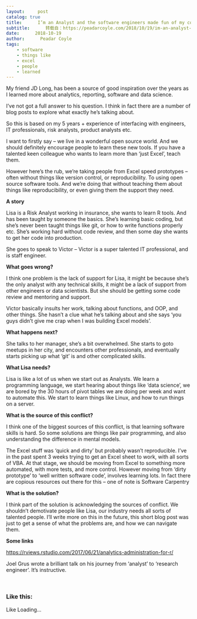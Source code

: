 ```yaml
---
layout:     post
catalog: true
title:      I’m an Analyst and the software engineers made fun of my code!
subtitle:      转载自：https://peadarcoyle.com/2018/10/19/im-an-analyst-and-the-software-engineers-made-fun-of-my-code/
date:      2018-10-19
author:      Peadar Coyle
tags:
    - software
    - things like
    - excel
    - people
    - learned
---
```


My friend JD Long, has been a source of good inspiration over the years as I learned more about analytics, reporting, software and data science.

I’ve not got a full answer to his question. I think in fact there are a number of blog posts to explore what exactly he’s talking about.

So this is based on my 5 years + experience of interfacing with engineers, IT professionals, risk analysts, product analysts etc.

I want to firstly say – we live in a wonderful open source world. And we should definitely encourage people to learn these new tools. If you have a talented keen colleague who wants to learn more than ‘just Excel’, teach them.

However here’s the rub, we’re taking people from Excel speed prototypes – often without things like version control, or reproducibility. To using open source software tools. And we’re doing that without teaching them about things like reproducibility, or even giving them the support they need.

**A story**

Lisa is a Risk Analyst working in insurance, she wants to learn R tools. And has been taught by someone the basics. She’s learning basic coding, but she’s never been taught things like git, or how to write functions properly etc. She’s working hard without code review, and then some day she wants to get her code into production.

She goes to speak to Victor – Victor is a super talented IT professional, and is staff engineer.

**What goes wrong?**

I think one problem is the lack of support for Lisa, it might be because she’s the only analyst with any technical skills, it might be a lack of support from other engineers or data scientists. But she should be getting some code review and mentoring and support.

Victor basically insults her work, talking about functions, and OOP, and other things. She hasn’t a clue what he’s talking about and she says ‘you guys didn’t give me crap when I was building Excel models’.

**What happens next?**

She talks to her manager, she’s a bit overwhelmed. She starts to goto meetups in her city, and encounters other professionals, and eventually starts picking up what ‘git’ is and other complicated skills.

**What Lisa needs?**

Lisa is like a lot of us when we start out as Analysts. We learn a programming language, we start hearing about things like ‘data science’, we are bored by the 30 hours of pivot tables we are doing per week and want to automate this. We start to learn things like Linux, and how to run things on a server.

**What is the source of this conflict?**

I think one of the biggest sources of this conflict, is that learning software skills is hard. So some solutions are things like pair programming, and also understanding the difference in mental models.

The Excel stuff was ‘quick and dirty’ but probably wasn’t reproducible. I’ve in the past spent 3 weeks trying to get an Excel sheet to work, with all sorts of VBA. At that stage, we should be moving from Excel to something more automated, with more tests, and more control. However moving from ‘dirty prototype’ to ‘well written software code’, involves learning lots. In fact there are copious resources out there for this – one of note is Software Carpentry

**What is the solution?**

I think part of the solution is acknowledging the sources of conflict. We shouldn’t demotivate people like Lisa, our industry needs all sorts of talented people. I’ll write more on this in the future, this short blog post was just to get a sense of what the problems are, and how we can navigate them.

**Some links**

https://rviews.rstudio.com/2017/06/21/analytics-administration-for-r/

Joel Grus wrote a brilliant talk on his journey from ‘analyst’ to ‘research engineer’. It’s instructive.

 





### Like this:

Like Loading...

